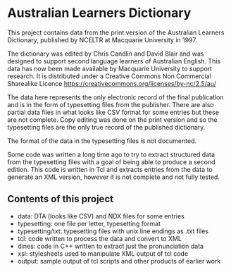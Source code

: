 Australian Learners Dictionary
==============

This project contains data from the print version of the 
Australian Learners Dictionary, published by NCELTR at Macquarie University in 1997. 

The dictionary was edited by Chris Candlin and David Blair and was designed
to support second language learners of Australian English.   This data has now
been made available by Macquarie University to support research.  It is 
distributed under a Creative Commons Non Commercial Sharealike Licence
https://creativecommons.org/licenses/by-nc/2.5/au/

The data here represents the only electronic record of the final publication
and is in the form of typesetting files from the publisher.  There are 
also partial data files in what looks like CSV format for some entries but these
are not complete.   Copy editing was done on the print version and so the
typesetting files are the only true record of the published dictionary. 

The format of the data in the typesetting files is not documented.  

Some code was written a long time ago to try to extract structured data from
the typesetting files with a goal of being able to produce a second edition. 
This code is written in Tcl and extracts entries from the data to generate
an XML version, however it is not complete and not fully tested. 

Contents of this project
-----------------

* data: DTA (looks like CSV) and NDX files for some entries
* typesetting: one file per letter, typesetting format
* typesetting/txt: typesetting files with unix line endings as .txt files
* tcl: code written to process the data and convert to XML
* dines: code in C++ written to extract just the pronunciation data
* xsl: stylesheets used to manipulate XML output of tcl code
* output: sample output of tcl scripts and other products of earlier work


